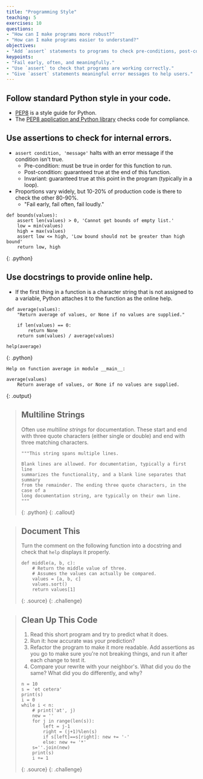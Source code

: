 ```yaml
---
title: "Programming Style"
teaching: 5
exercises: 10
questions:
- "How can I make programs more robust?"
- "How can I make programs easier to understand?"
objectives:
- "Add `assert` statements to programs to check pre-conditions, post-conditions, and invariants."
keypoints:
- "Fail early, often, and meaningfully."
- "Use `assert` to check that programs are working correctly."
- "Give `assert` statements meaningful error messages to help users."
---
```

## Follow standard Python style in your code.

*   [PEP8](https://www.python.org/dev/peps/pep-0008) is a style guide for Python.
*   The [PEP8 application and Python library](https://pypi.python.org/pypi/pep8)
    checks code for compliance.

## Use assertions to check for internal errors.

*   `assert condition, 'message'` halts with an error message if the condition isn't true.
    *   Pre-condition: must be true in order for this function to run.
    *   Post-condition: guaranteed true at the end of this function.
    *   Invariant: guaranteed true at this point in the program (typically in a loop).
*   Proportions vary widely, but 10-20% of production code is there to check the other 80-90%.
    *   "Fail early, fail often, fail loudly."

~~~
def bounds(values):
    assert len(values) > 0, 'Cannot get bounds of empty list.'
    low = min(values)
    high = max(values)
    assert low <= high, 'Low bound should not be greater than high bound'
    return low, high
~~~
{: .python}

## Use docstrings to provide online help.

*   If the first thing in a function is a character string
    that is not assigned to a variable,
    Python attaches it to the function as the online help.

~~~
def average(values):
    "Return average of values, or None if no values are supplied."

    if len(values) == 0:
        return None
    return sum(values) / average(values)

help(average)
~~~
{: .python}
~~~
Help on function average in module __main__:

average(values)
    Return average of values, or None if no values are supplied.
~~~
{: .output}

> ## Multiline Strings
>
> Often use *multiline strings* for documentation.
> These start and end with three quote characters (either single or double)
> and end with three matching characters.
>
> ~~~
> """This string spans multiple lines.
>
> Blank lines are allowed. For documentation, typically a first line
> summarizes the functionality, and a blank line separates that summary
> from the remainder. The ending three quote characters, in the case of a
> long documentation string, are typically on their own line.
> """
> ~~~
> {: .python}
{: .callout}

> ## Document This
>
> Turn the comment on the following function into a docstring
> and check that `help` displays it properly.
>
> ~~~
> def middle(a, b, c):
>     # Return the middle value of three.
>     # Assumes the values can actually be compared.
>     values = [a, b, c]
>     values.sort()
>     return values[1]
> ~~~
> {: .source}
{: .challenge}

> ## Clean Up This Code
>
> 1. Read this short program and try to predict what it does.
> 2. Run it: how accurate was your prediction?
> 3. Refactor the program to make it more readable.
>    Add assertions as you go to make sure you're not breaking things,
>    and run it after each change to test it.
> 4. Compare your rewrite with your neighbor's.
>    What did you do the same?
>    What did you do differently, and why?
>
> ~~~
> n = 10
> s = 'et cetera'
> print(s)
> i = 0
> while i < n:
>     # print('at', j)
>     new = ''
>     for j in range(len(s)):
>         left = j-1
>         right = (j+1)%len(s)
>         if s[left]==s[right]: new += '-'
>         else: new += '*'
>     s=''.join(new)
>     print(s)
>     i += 1
> ~~~
> {: .source}
{: .challenge}
